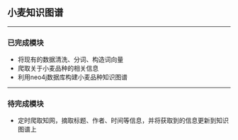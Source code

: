## 小麦知识图谱

------

### 已完成模块
- 将现有的数据清洗、分词、构造词向量
- 爬取关于小麦品种的相关信息
- 利用neo4j数据库构建小麦品种知识图谱

------

### 待完成模块

- 定时爬取知网，摘取标题、作者、时间等信息，并将获取到的信息更新到知识图谱上